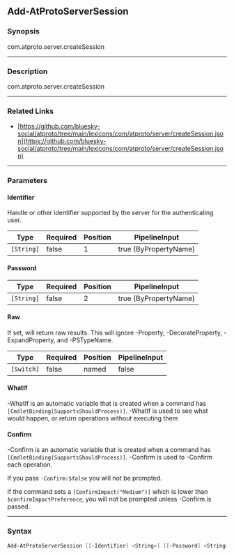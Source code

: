 Add-AtProtoServerSession
------------------------




### Synopsis
com.atproto.server.createSession



---


### Description

com.atproto.server.createSession



---


### Related Links
* [https://github.com/bluesky-social/atproto/tree/main/lexicons/com/atproto/server/createSession.json](https://github.com/bluesky-social/atproto/tree/main/lexicons/com/atproto/server/createSession.json)





---


### Parameters
#### **Identifier**

Handle or other identifier supported by the server for the authenticating user.






|Type      |Required|Position|PipelineInput        |
|----------|--------|--------|---------------------|
|`[String]`|false   |1       |true (ByPropertyName)|



#### **Password**




|Type      |Required|Position|PipelineInput        |
|----------|--------|--------|---------------------|
|`[String]`|false   |2       |true (ByPropertyName)|



#### **Raw**

If set, will return raw results. This will ignore -Property, -DecorateProperty, -ExpandProperty, and -PSTypeName.






|Type      |Required|Position|PipelineInput|
|----------|--------|--------|-------------|
|`[Switch]`|false   |named   |false        |



#### **WhatIf**
-WhatIf is an automatic variable that is created when a command has ```[CmdletBinding(SupportsShouldProcess)]```.
-WhatIf is used to see what would happen, or return operations without executing them
#### **Confirm**
-Confirm is an automatic variable that is created when a command has ```[CmdletBinding(SupportsShouldProcess)]```.
-Confirm is used to -Confirm each operation.

If you pass ```-Confirm:$false``` you will not be prompted.


If the command sets a ```[ConfirmImpact("Medium")]``` which is lower than ```$confirmImpactPreference```, you will not be prompted unless -Confirm is passed.



---


### Syntax
```PowerShell
Add-AtProtoServerSession [[-Identifier] <String>] [[-Password] <String>] [-Raw] [-WhatIf] [-Confirm] [<CommonParameters>]
```
